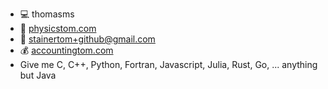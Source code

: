 - :computer: thomasms
- :speech_balloon: [physicstom.com](https://physicstom.com)
- :e-mail: stainertom+github@gmail.com
- :moneybag: [accountingtom.com](https://accountingtom.com)
- Give me C, C++, Python, Fortran, Javascript, Julia, Rust, Go, ... anything but Java
